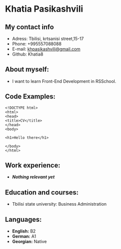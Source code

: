 # Khatia Pasikashvili

## My contact info

* Adress: Tbilisi, krtsanisi street,15-17
* Phone: +995557088088
* E-mail: khpasikashvili@gmail.com
* Github: Khatia8

## About myself:

* I want to learn Front-End Development in RSSchool.

## Code Examples:

```
<!DOCTYPE html>
<html>
<head>
<title>CV</title>
</head>
<body>

<h1>Hello there</h1>

</body>
</html>
```
 
## Work experience:

* ***Nothing relevant yet***

## Education and courses:

* Tbilisi state university: Business Administration

## Languages:

* **English:** B2
* **German:** A1
* **Georgian:** Native
